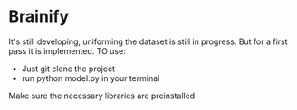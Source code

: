 # Brainify
It's still developing, uniforming the dataset is still in progress.
But for a first pass it is implemented.
TO use:
* Just git clone the project 
* run python model.py in your terminal


Make sure the necessary libraries are preinstalled.
